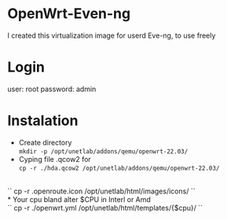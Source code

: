 # OpenWrt-Even-ng
I created this virtualization image for userd Eve-ng, to use freely
# Login
user: root
password: admin
# Instalation
* Create directory </br>
``
 mkdir -p /opt/unetlab/addons/qemu/openwrt-22.03/
``
* Cyping file .qcow2 for </br>
``
 cp -r ./hda.qcow2 /opt/unetlab/addons/qemu/openwrt-22.03/
 ``
 </br>
 ``
 cp -r .openroute.icon /opt/unetlab/html/images/icons/
``
</br>
* Your cpu bland alter $CPU in Interl or Amd </br>
 ``
 cp -r ./openwrt.yml /opt/unetlab/html/templates/{$cpu}/
 ``
